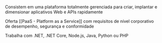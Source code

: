 Consistem em uma plataforma totalmente gerenciada para criar, implantar e dimensionar aplicativos Web e APIs rapidamente

Oferta [[PaaS - Platform as a Service]] com requisitos de nível corporativo de desempenho, segurança e conformidade

Trabalha com .NET, .NET Core, Node.js, Java, Python ou PHP